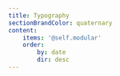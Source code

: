 ```yaml
---
title: Typography
sectionBrandColor: quaternary
content:
    items: '@self.modular'
    order:
        by: date
        dir: desc
---
```


